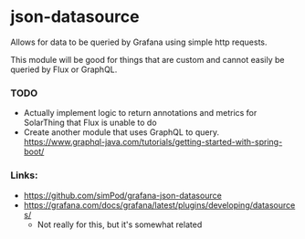 # json-datasource
Allows for data to be queried by Grafana using simple http requests.

This module will be good for things that are custom and cannot easily be queried by Flux or GraphQL.

### TODO
* Actually implement logic to return annotations and metrics for SolarThing that Flux is unable to do
* Create another module that uses GraphQL to query. https://www.graphql-java.com/tutorials/getting-started-with-spring-boot/

### Links:
* https://github.com/simPod/grafana-json-datasource
* https://grafana.com/docs/grafana/latest/plugins/developing/datasources/
  * Not really for this, but it's somewhat related
